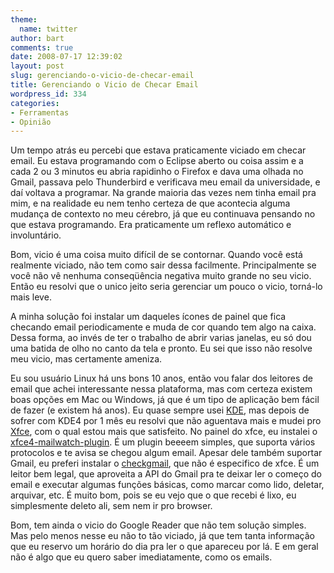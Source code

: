 ```yaml
---
theme:
  name: twitter
author: bart
comments: true
date: 2008-07-17 12:39:02
layout: post
slug: gerenciando-o-vicio-de-checar-email
title: Gerenciando o Vicio de Checar Email
wordpress_id: 334
categories:
- Ferramentas
- Opinião
---
```


Um tempo atrás eu percebi que estava praticamente viciado em checar email. Eu estava programando com o Eclipse aberto ou coisa assim e a cada 2 ou 3 minutos eu abria rapidinho o Firefox e dava uma olhada no Gmail, passava pelo Thunderbird e verificava meu email da universidade, e daí voltava a programar. Na grande maioria das vezes nem tinha email pra mim, e na realidade eu nem tenho certeza de que acontecia alguma mudança de contexto no meu cérebro, já que eu continuava pensando no que estava programando. Era praticamente um reflexo automático e involuntário.

Bom, vicio é uma coisa muito difícil de se contornar. Quando você está realmente viciado, não tem como sair dessa facilmente. Principalmente se você não vê nenhuma conseqüência negativa muito grande no seu vicio. Então eu resolvi que o unico jeito seria gerenciar um pouco o vicio, torná-lo mais leve.

A minha solução foi instalar um daqueles ícones de painel que fica checando email periodicamente e muda de cor quando tem algo na caixa. Dessa forma, ao invés de ter o trabalho de abrir varias janelas, eu só dou uma batida de olho no canto da tela e pronto. Eu sei que isso não resolve meu vicio, mas certamente ameniza.

Eu sou usuário Linux há uns bons 10 anos, então vou falar dos leitores de email que achei interessante nessa plataforma, mas com certeza existem boas opções em Mac ou Windows, já que é um tipo de aplicação bem fácil de fazer (e existem há anos). Eu quase sempre usei [KDE](http://www.kde.org/), mas depois de sofrer com KDE4 por 1 mês eu resolvi que não aguentava mais e mudei pro [Xfce](http://www.xfce.org/), com o qual estou mais que satisfeito. No painel do xfce, eu instalei o [xfce4-mailwatch-plugin](http://spuriousinterrupt.org/files/mailwatch/doc/C/xfce4-mailwatch-plugin.html). É um plugin beeeem simples, que suporta vários protocolos e te avisa se chegou algum email. Apesar dele também suportar Gmail, eu preferi instalar o [checkgmail](http://checkgmail.sourceforge.net/), que não é especifico de xfce. É um leitor bem legal, que aproveita a API do Gmail pra te deixar ler o começo do email e executar algumas funções básicas, como marcar como lido, deletar, arquivar, etc. É muito bom, pois se eu vejo que o que recebi é lixo, eu simplesmente deleto ali, sem nem ir pro browser.

Bom, tem ainda o vicio do Google Reader que não tem solução simples. Mas pelo menos nesse eu não to tão viciado, já que tem tanta informação que eu reservo um horário do dia pra ler o que apareceu por lá. E em geral não é algo que eu quero saber imediatamente, como os emails.
